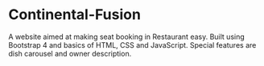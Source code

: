 # Continental-Fusion
A website aimed at making seat booking in Restaurant easy. Built using Bootstrap 4 and basics of HTML, CSS and JavaScript. Special features are dish carousel and owner description.
